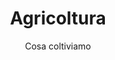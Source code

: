 ---
title: Agricoltura
menu: false
subtitle: Cosa coltiviamo
img_path: /images/olive-head.jpg
items:
  - title: Ulivo
    preview_img: olive-min.jpg
    url: '/ulivo/'
  - title: Ortaggi
    preview_img: cipolle-min.jpg
    url: 'ortaggi/'    
  - title: Agrumi
    preview_img: kumquat-min.jpg
    url: 'agrumi/'
  - title: Rose da Sciroppo
    preview_img: rose-min.jpg
    url: 'rosa/'
  - title: Erbe aromatiche
    preview_img: rosmarino-min.jpg
    url: '#'    
  - title: Noci
    preview_img: noci-min.jpg
    url: '#'    
layout: showcase-res
---
